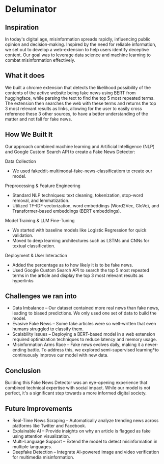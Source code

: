 # Deluminator

## Inspiration  
In today's digital age, misinformation spreads rapidly, influencing public opinion and decision-making. Inspired by the need for reliable information, we set out to develop a web-extension to help users identify deceptive content. Our goal was to leverage data science and machine learning to combat misinformation effectively.

## What it does
We built a chrome extension that detects the likelihood possibility of the contents of the active website being fake news using BERT from huggingface, while parsing the text to find the top 5 most repeated terms. The extension then searches the web with these terms and returns the top 3 most relevant results as links, allowing for the user to easily cross reference these 3 other sources, to have a better understanding of the matter and not fall for fake news.

##  How We Built It  
Our approach combined machine learning and Artificial Intelligence (NLP) and Google Custom Search API to create a Fake News Detector:  

Data Collection 
 - We used fakeddit-multimodal-fake-news-classificatiom to create our model.

Preprocessing & Feature Engineering 
- Standard NLP techniques: text cleaning, tokenization, stop-word removal, and lemmatization.  
- Utilized TF-IDF vectorization, word embeddings (Word2Vec, GloVe), and Transformer-based embeddings (BERT embeddings).

Model Training & LLM Fine-Tuning  
- We started with baseline models like Logistic Regression for quick validation.  
- Moved to deep learning architectures such as LSTMs and CNNs for textual classification.  

Deployment & User Interaction  
- Added the percentage as to how likely it is to be fake news.
- Used Google Custom Search API to search the top 5 most repeated terms in the article and display the top 3 most relevant results as hyperlinks

## Challenges we ran into
- Data Imbalance – Our dataset contained more real news than fake news, leading to biased predictions. We only used one set of data to build the model.
- Evasive Fake News – Some fake articles were so well-written that even humans struggled to classify them. 
- Scalability Issues – Deploying a BERT-based model in a web extension required optimization techniques to reduce latency and memory usage.  
- Misinformation Arms Race – Fake news evolves daily, making it a never-ending battle. To address this, we explored semi-supervised learning*to continuously improve our model with new data.

## Conclusion  
Building this Fake News Detector was an eye-opening experience that combined technical expertise with social impact. While our model is not perfect, it's a significant step towards a more informed digital society.  

## Future Improvements  
- Real-Time News Scraping – Automatically analyze trending news across platforms like Twitter and Facebook.  
- Explainable AI – Provide insights on why an article is flagged as fake using attention visualization.  
- Multi-Language Support – Extend the model to detect misinformation in multiple languages.  
- Deepfake Detection – Integrate AI-powered image and video verification for multimedia misinformation.
